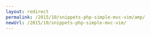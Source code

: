 ```yaml
---
layout: redirect
permalink: /2015/10/snippets-php-simple-mvc-vim/amp/
newUrl: /2015/10/snippets-php-simple-mvc-vim/
---
```

